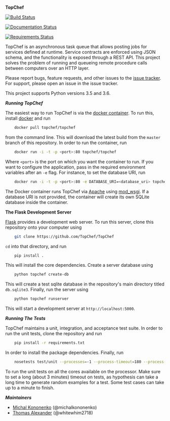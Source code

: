 **TopChef**

[![Build Status](
    https://travis-ci.org/TopChef/TopChef.svg?branch=master
)](https://travis-ci.org/TopChef/TopChef)

[![Documentation Status](
    https://readthedocs.org/projects/topchef/badge/?version=latest)](
    http://topchef.readthedocs.io/en/latest/?badge=latest)

[![Requirements Status](
https://requires.io/github/TopChef/TopChef/requirements.svg?branch=master
)](
https://requires.io/github/TopChef/TopChef/requirements/?branch=master)

TopChef is an asynchronous task queue that allows posting jobs for services 
defined at runtime. Service contracts are enforced using JSON schema, and 
the functionality is exposed through a REST API. This project solves the 
problem of running and queueing remote procedure calls between computers 
over an HTTP layer.

Please report bugs, feature requests, and other issues to the 
[issue tracker](https://github.com/TopChef/TopChef/issues). For support, 
please open an issue in the issue tracker.

This project supports Python versions 3.5 and 3.6.

***Running TopChef***

The easiest way to run TopChef is via the
[docker container](https://hub.docker.com/r/topchef/topchef/). To run this, 
install [docker](https://www.docker.com/) and run

```bash
    docker pull topchef/topchef
```

from the command line. This will download the latest build from the 
``master`` branch of this repository. In order to run the container, run

```bash
    docker run -i -t -p <port>:80 topchef/topchef
```

Where ``<port>`` is the port on which you want the container to run. If you 
want to configure the application, pass in the required environment 
variables after an ``-e`` flag. For instance, to set the database URI, run

```bash
    docker run -i -t -p <port>:80 -e DATABASE_URI=<database_uri> topchef/topchef
```

The Docker container runs TopChef via [Apache](https://httpd.apache.org/) 
using [mod_wsgi](https://en.wikipedia.org/wiki/Mod_wsgi). If a database URI 
is not provided, the container will create its own SQLite database inside 
the container.

****The Flask Development Server****

[Flask](http://flask.pocoo.org/) provides a development web server. To run 
this server, clone this repository onto your computer using

```bash
    git clone https://github.com/TopChef/TopChef
```

``cd`` into that directory, and run

```bash
    pip install .
```

This will install the core dependencies. Create a server database using

```bash
    python topchef create-db
```

This will create a test sqlite database in the repository's main directory 
titled ``db.sqlite3``. Finally, run the server using

```bash
    python topchef runserver
```

This will start a development server at ``http://localhost:5000``.

***Running The Tests***

TopChef maintains a unit, integration, and acceptance test suite. In order 
to run the unit tests, clone the repository and run

```bash
    pip install -r requirements.txt
```

In order to install the package dependencies. Finally, run

```bash
    nosetests test/unit --processes=-1 --process-timeout=180 --process-restartworker
```

To run the unit tests on all the cores available on the processor. Make sure
to set a long (about 3 minutes) timeout on tests, as hypothesis can take a 
long time to generate random examples for a test. Some test cases can take 
up to a minute to finish. 


***Maintainers***

* [Michal Kononenko](https://github.com/MichalKononenko) (@michalkononenko)
* [Thomas Alexander](https://github.com/whitewhim2718) (@whitewhim2718)
 
